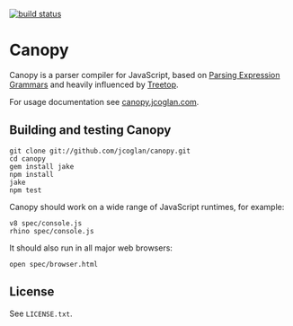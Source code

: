 [![build status](https://secure.travis-ci.org/jcoglan/canopy.png)](http://travis-ci.org/jcoglan/canopy)
# Canopy

Canopy is a parser compiler for JavaScript, based on [Parsing Expression
Grammars][1] and heavily influenced by [Treetop][2].

[1]: http://en.wikipedia.org/wiki/Parsing_expression_grammar
[2]: http://treetop.rubyforge.org/

For usage documentation see [canopy.jcoglan.com](http://canopy.jcoglan.com).


## Building and testing Canopy

    git clone git://github.com/jcoglan/canopy.git
    cd canopy
    gem install jake
    npm install
    jake
    npm test

Canopy should work on a wide range of JavaScript runtimes, for example:

    v8 spec/console.js
    rhino spec/console.js

It should also run in all major web browsers:

    open spec/browser.html


## License

See `LICENSE.txt`.

